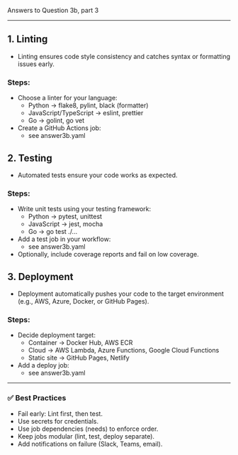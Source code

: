 Answers to Question 3b, part 3

---
## 1. Linting
- Linting ensures code style consistency and catches syntax or formatting issues early.
### Steps:
- Choose a linter for your language:
  - Python → flake8, pylint, black (formatter)
  - JavaScript/TypeScript → eslint, prettier
  - Go → golint, go vet
- Create a GitHub Actions job:
  - see answer3b.yaml

## 2. Testing
- Automated tests ensure your code works as expected.
### Steps:
- Write unit tests using your testing framework:
  - Python → pytest, unittest
  - JavaScript → jest, mocha
  - Go → go test ./...
- Add a test job in your workflow:
  - see answer3b.yaml 
- Optionally, include coverage reports and fail on low coverage.

## 3. Deployment
- Deployment automatically pushes your code to the target environment (e.g., AWS, Azure, Docker, or GitHub Pages).
### Steps:
- Decide deployment target:
  - Container → Docker Hub, AWS ECR
  - Cloud → AWS Lambda, Azure Functions, Google Cloud Functions
  - Static site → GitHub Pages, Netlify
- Add a deploy job:
  - see answer3b.yaml

---
### ✅ Best Practices
- Fail early: Lint first, then test.
- Use secrets for credentials.
- Use job dependencies (needs) to enforce order.
- Keep jobs modular (lint, test, deploy separate).
- Add notifications on failure (Slack, Teams, email).
